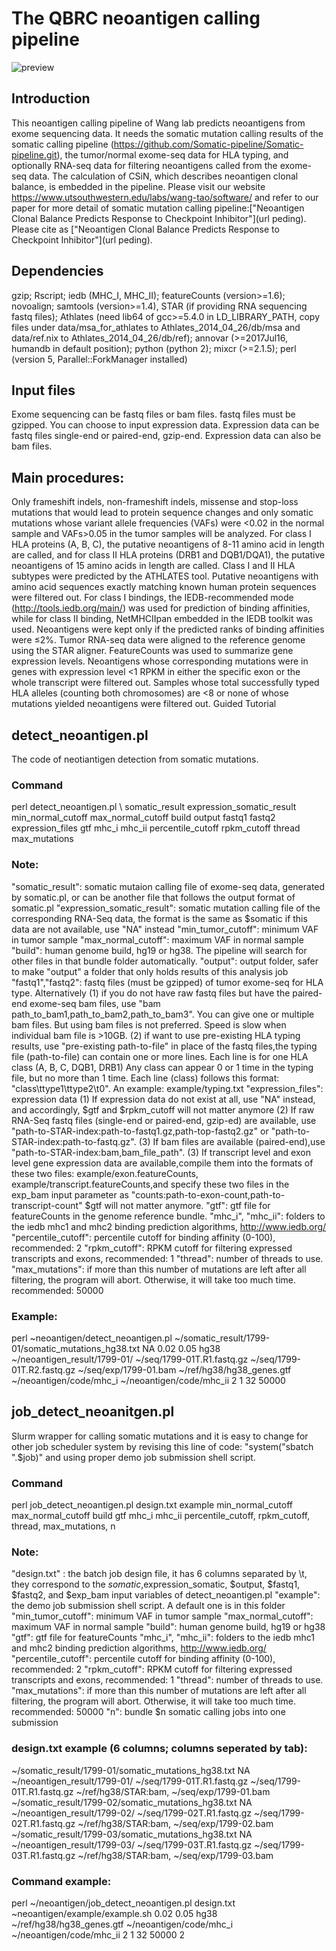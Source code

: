 # The QBRC neoantigen calling pipeline
![preview](https://github.com/Neoantigen-pipeline/Neoantigen-pipeline/blob/master/qbrc.jpeg)
## Introduction
This neoantigen calling pipeline of Wang lab predicts neoantigens from exome sequencing data. It needs the somatic mutation calling results of the somatic calling pipeline (https://github.com/Somatic-pipeline/Somatic-pipeline.git), the tumor/normal exome-seq data for HLA typing, and optionally RNA-seq data for filtering neoantigens called from the exome-seq data. The calculation of CSiN, which describes neoantigen clonal balance, is embedded in the pipeline.
Please visit our website https://www.utsouthwestern.edu/labs/wang-tao/software/ and refer to our paper for more detail of somatic mutation calling pipeline:["Neoantigen Clonal Balance Predicts Response to Checkpoint Inhibitor"](url peding). Please cite as ["Neoantigen Clonal Balance Predicts Response to Checkpoint Inhibitor"](url peding).
## Dependencies
gzip; Rscript; iedb (MHC_I, MHC_II); featureCounts (version>=1.6); novoalign; samtools (version>=1.4), STAR (if providing RNA sequencing fastq files); Athlates (need lib64 of gcc>=5.4.0 in LD_LIBRARY_PATH, copy files under data/msa_for_athlates to Athlates_2014_04_26/db/msa and data/ref.nix to Athlates_2014_04_26/db/ref); annovar (>=2017Jul16, humandb in default position); python (python 2); mixcr (>=2.1.5); perl (version 5, Parallel::ForkManager installed)
## Input files
Exome sequencing can be fastq files or bam files. fastq files must be gzipped. You can choose to input expression data. Expression data can be fastq files single-end or paired-end, gzip-end. Expression data can also be bam files.
## Main procedures:
Only frameshift indels, non-frameshift indels, missense and stop-loss mutations that would lead to protein sequence changes and only somatic mutations whose variant allele frequencies (VAFs) were <0.02 in the normal sample and VAFs>0.05 in the tumor samples will be analyzed. For class I HLA proteins (A, B, C), the putative neoantigens of 8-11 amino acid in length are called, and for class II HLA proteins (DRB1 and DQB1/DQA1), the putative neoantigens of 15 amino acids in length are called. Class I and II HLA subtypes were predicted by the ATHLATES tool. Putative neoantigens with amino acid sequences exactly matching known human protein sequences were filtered out. For class I bindings, the IEDB-recommended mode (http://tools.iedb.org/main/) was used for prediction of binding affinities, while for class II binding, NetMHCIIpan embedded in the IEDB toolkit was used. Neoantigens were kept only if the predicted ranks of binding affinities were ≤2%. Tumor RNA-seq data were aligned to the reference genome using the STAR aligner. FeatureCounts was used to summarize gene expression levels. Neoantigens whose corresponding mutations were in genes with expression level <1 RPKM in either the specific exon or the whole transcript were filtered out. Samples whose total successfully typed HLA alleles (counting both chromosomes) are <8 or none of whose mutations yielded neoantigens were filtered out.
Guided Tutorial
## detect_neoantigen.pl
The code of neotiantigen detection from somatic mutations.
### Command
perl detect_neoantigen.pl \ somatic_result 
expression_somatic_result 
min_normal_cutoff max_normal_cutoff build output fastq1 fastq2 expression_files gtf mhc_i mhc_ii 
percentile_cutoff rpkm_cutoff thread max_mutations
### Note:
"somatic_result": somatic mutaion calling file of exome-seq data, generated by somatic.pl, or can be another file that follows the output format of somatic.pl 
"expression_somatic_result": somatic mutation calling file of the corresponding RNA-Seq data, the format is the same as $somatic if this data are not available, use "NA" instead 
"min_tumor_cutoff": minimum VAF in tumor sample 
"max_normal_cutoff": maximum VAF in normal sample 
"build": human genome build, hg19 or hg38. The pipeline will search for other files in that bundle folder automatically.
"output": output folder, safer to make "output" a folder that only holds results of this analysis job
"fastq1","fastq2": fastq files (must be gzipped) of tumor exome-seq for HLA type. Alternatively
(1) if you do not have raw fastq files but have the paired-end exome-seq bam files, use "bam path_to_bam1,path_to_bam2,path_to_bam3".
You can give one or multiple bam files. But using bam files is not preferred. Speed is slow when individual bam file is >10GB.
(2) if want to use pre-existing HLA typing results, use "pre-existing path-to-file" in place of the fastq files,the typing file (path-to-file) can contain one or more lines. Each line is for one HLA class (A, B, C, DQB1, DRB1)
Any class can appear 0 or 1 time in the typing file, but no more than 1 time.
Each line (class) follows this format: "class\ttype1\ttype2\t0". An example: example/typing.txt
"expression_files": expression data
(1) If expression data do not exist at all, use "NA" instead, and accordingly, $gtf and $rpkm_cutoff will not matter anymore
(2) If raw RNA-Seq fastq files (single-end or paired-end, gzip-ed) are available, use "path-to-STAR-index:path-to-fastq1.gz,path-top-fastq2.gz" or "path-to-STAR-index:path-to-fastq.gz".
(3) If bam files are available (paired-end),use "path-to-STAR-index:bam,bam_file_path".
(3) If transcript level and exon level gene expression data are available,compile them into the formats of these two files: example/exon.featureCounts, example/transcript.featureCounts,and specify these two files in the exp_bam input parameter as "counts:path-to-exon-count,path-to-transcript-count" $gtf will not matter anymore. 
"gtf": gtf file for featureCounts in the genome reference bundle. 
"mhc_i", "mhc_ii": folders to the iedb mhc1 and mhc2 binding prediction algorithms, http://www.iedb.org/ 
"percentile_cutoff": percentile cutoff for binding affinity (0-100), recommended: 2 
"rpkm_cutoff": RPKM cutoff for filtering expressed transcripts and exons, recommended: 1 
"thread": number of threads to use. 
"max_mutations": if more than this number of mutations are left after all filtering, the program will abort. Otherwise, it will take too much time. recommended: 50000
### Example: 
perl ~neoantigen/detect_neoantigen.pl ~/somatic_result/1799-01/somatic_mutations_hg38.txt NA 0.02 0.05 hg38 ~/neoantigen_result/1799-01/ ~/seq/1799-01T.R1.fastq.gz ~/seq/1799-01T.R2.fastq.gz ~/seq/exp/1799-01.bam ~/ref/hg38/hg38_genes.gtf ~/neoantigen/code/mhc_i ~/neoantigen/code/mhc_ii 2 1 32 50000

## job_detect_neoanitgen.pl
Slurm wrapper for calling somatic mutations and it is easy to change for other job scheduler system by revising this line of code: "system("sbatch ".$job)" and using proper demo job submission shell script.
### Command
perl job_detect_neoantigen.pl design.txt example 
min_normal_cutoff max_normal_cutoff build gtf mhc_i mhc_ii 
percentile_cutoff, rpkm_cutoff, thread, max_mutations, n
### Note:
"design.txt" : the batch job design file, it has 6 columns separated by \t, they correspond to the $somatic,$expression_somatic, $output, $fastq1, $fastq2, and $exp_bam input variables of detect_neoantigen.pl 
"example": the demo job submission shell script. A default one is in this folder 
"min_tumor_cutoff": minimum VAF in tumor sample 
"max_normal_cutoff": maximum VAF in normal sample 
"build": human genome build, hg19 or hg38
"gtf": gtf file for featureCounts 
"mhc_i", "mhc_ii": folders to the iedb mhc1 and mhc2 binding prediction algorithms, http://www.iedb.org/ 
"percentile_cutoff": percentile cutoff for binding affinity (0-100), recommended: 2 
"rpkm_cutoff": RPKM cutoff for filtering expressed transcripts and exons, recommended: 1 
"thread": number of threads to use. 
"max_mutations": if more than this number of mutations are left after all filtering, the program will abort. Otherwise, it will take too much time. recommended: 50000 
"n": bundle $n somatic calling jobs into one submission
### design.txt example (6 columns; columns seperated by tab):
~/somatic_result/1799-01/somatic_mutations_hg38.txt NA ~/neoantigen_result/1799-01/ ~/seq/1799-01T.R1.fastq.gz ~/seq/1799-01T.R1.fastq.gz ~/ref/hg38/STAR:bam, ~/seq/exp/1799-01.bam 
~/somatic_result/1799-02/somatic_mutations_hg38.txt NA ~/neoantigen_result/1799-02/ ~/seq/1799-02T.R1.fastq.gz ~/seq/1799-02T.R1.fastq.gz ~/ref/hg38/STAR:bam, ~/seq/exp/1799-02.bam 
~/somatic_result/1799-03/somatic_mutations_hg38.txt NA ~/neoantigen_result/1799-03/ ~/seq/1799-03T.R1.fastq.gz ~/seq/1799-03T.R1.fastq.gz ~/ref/hg38/STAR:bam, ~/seq/exp/1799-03.bam
### Command example: 
perl ~/neoantigen/job_detect_neoantigen.pl design.txt ~neoantigen/example/example.sh 0.02 0.05 hg38 ~/ref/hg38/hg38_genes.gtf ~/neoantigen/code/mhc_i ~/neoantigen/code/mhc_ii 2 1 32 50000 2

